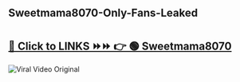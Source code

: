 
 ## Sweetmama8070-Only-Fans-Leaked

# <h2><a href="https://clipsfans.com/Sweetmama8070&ref=git">🔗 Click to LINKS ⏩⏩ 👉 🟢 Sweetmama8070 </a></h2>

<a href="https://clipsfans.com/Sweetmama8070&ref=git" rel="nofollow" data-target="animated-image.originalLink"><img src="https://i.ibb.co.com/xMMVF88/686577567.gif" alt="Viral Video Original" style="max-width: 100%; display: inline-block;" data-target="animated-image.originalImage"></a>
